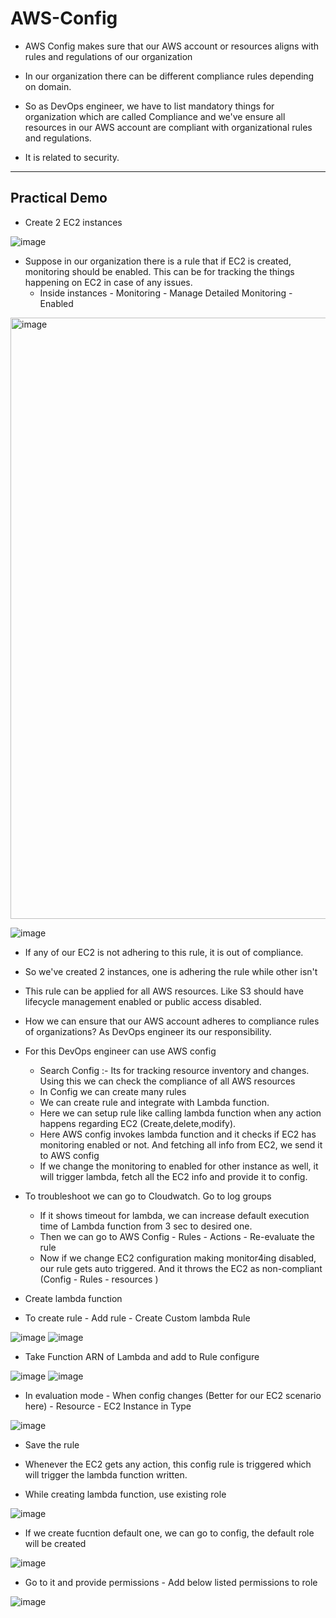 # AWS-Config

- AWS Config makes sure that our AWS account or resources aligns with rules and regulations of our organization

- In our organization there can be different compliance rules depending on domain.
- So as DevOps engineer, we have to list mandatory things for organization which are called Compliance and we've ensure all resources in our AWS account are compliant with organizational rules and regulations.
- It is related to security.

-------------------------------------------------------------------------------------------------------

Practical Demo
-
- Create 2 EC2 instances

![image](https://github.com/user-attachments/assets/e0d3416e-44de-4f0b-bae3-2ef78c4a315c)

- Suppose in our organization there is a rule that if EC2 is created, monitoring should be enabled. This can be for tracking the things happening on EC2 in case of any issues.
  - Inside instances - Monitoring - Manage Detailed Monitoring - Enabled
 
<img width="962" alt="image" src="https://github.com/user-attachments/assets/e2f0f0ca-94fd-4116-af20-47d85ef048d2" />

![image](https://github.com/user-attachments/assets/81af9126-aead-4b27-93ff-6a3826b74115)


  - If any of our EC2 is not adhering to this rule, it is out of compliance. 
  - So we've created 2 instances, one is adhering the rule while other isn't

- This rule can be applied for all AWS resources. Like S3 should have lifecycle management enabled or public access disabled.
- How we can ensure that our AWS account adheres to compliance rules of organizations? As DevOps engineer its our responsibility.
- For this DevOps engineer can use AWS config
  - Search Config :- Its for tracking resource inventory and changes. Using this we can check the compliance of all AWS resources
  - In Config we can create many rules
  - We can create rule and integrate with Lambda function.
  - Here we can setup rule like calling lambda function when any action happens regarding EC2 (Create,delete,modify).
  - Here AWS config invokes lambda function and it checks if EC2 has monitoring enabled or not. And fetching all info from EC2, we send it to AWS config
  - If we change the monitoring to enabled for other instance as well, it will trigger lambda, fetch all the EC2 info and provide it to config.
 
- To troubleshoot we can go to Cloudwatch. Go to log groups
  - If it shows timeout for lambda, we can increase default execution time of Lambda function from 3 sec to desired one.
  - Then we can go to AWS Config - Rules - Actions - Re-evaluate the rule
  - Now if we change EC2 configuration making monitor4ing disabled, our rule gets auto triggered. And it throws the EC2 as non-compliant (Config - Rules - resources )


- Create lambda function
- To create rule - Add rule - Create Custom lambda Rule

![image](https://github.com/user-attachments/assets/40f652f8-0949-4621-8c06-cea13fe8022a)
![image](https://github.com/user-attachments/assets/9702cd22-409c-4783-9b01-e51b2636840d)

  - Take Function ARN of Lambda and add to Rule configure

![image](https://github.com/user-attachments/assets/9b3f0d23-c7fb-4175-bb84-a562dc721364)
![image](https://github.com/user-attachments/assets/7f3b99ff-dc15-4b72-ad1b-943e19eaf8be)

  - In evaluation mode - When config changes (Better for our EC2 scenario here) - Resource - EC2 Instance in Type

![image](https://github.com/user-attachments/assets/a1ba568f-e33b-4138-ab92-f167612456c0)

  - Save the rule

- Whenever the EC2 gets any action, this config rule is triggered which will trigger the lambda function written.

- While creating lambda function, use existing role

![image](https://github.com/user-attachments/assets/0a9fb118-c1b4-4022-820d-5da66ae96411)

- If we create fucntion default one, we can go to config, the default role will be created

![image](https://github.com/user-attachments/assets/ac4495c6-1675-4f57-b70c-6da85505c89c)

  - Go to it and provide permissions - Add below listed permissions to role

![image](https://github.com/user-attachments/assets/e762fd90-8e7e-4e10-8480-3503ee922108)


